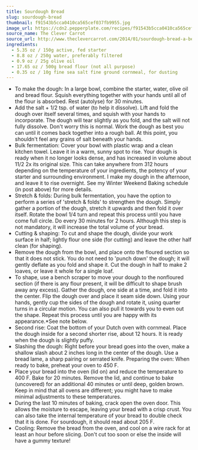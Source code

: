 ```yaml
---
title: Sourdough Bread
slug: sourdough-bread
thumbnail: f91543b5cca0410ca565cef037fb9955.jpg
image_url: https://cdn2.pepperplate.com/recipes/f91543b5cca0410ca565cef037fb9955.jpg
source_name: The Clever Carrot
source_url: http://www.theclevercarrot.com/2014/01/sourdough-bread-a-beginners-guide/
ingredients:
  - 5.35 oz / 150g active, fed starter
  - 8.8 oz / 250g water, preferably filtered
  - 0.9 oz / 25g olive oil
  - 17.65 oz / 500g bread flour (not all purpose)
  - 0.35 oz / 10g fine sea salt fine ground cornmeal, for dusting
---
```


* To make the dough: In a large bowl, combine the starter, water, olive oil and bread flour. Squish everything together with your hands until all of the flour is absorbed. Rest (autolyse) for 30 minutes.
* Add the salt + 1/2 tsp. of water (to help it dissolve). Lift and fold the dough over itself several times, and squish with your hands to incorporate. The dough will tear slightly as you fold, and the salt will not fully dissolve. Don't worry­ this is normal. Work the dough as best you can until it comes back together into a rough ball. At this point, you shouldn't feel any grains of salt beneath your hands.
* Bulk fermentation: Cover your bowl with plastic wrap and a clean kitchen towel. Leave it in a warm, sunny spot to rise. Your dough is ready when it no longer looks dense, and has increased in volume about 11/2­ 2x its original size. This can take anywhere from 3­12 hours depending on the temperature of your ingredients, the potency of your starter and surrounding environment. I make my dough in the afternoon, and leave it to rise overnight. See my Winter Weekend Baking schedule (in post above) for more details.
* Stretch & folds: During bulk fermentation, you have the option to perform a series of 'stretch & folds' to strengthen the dough. Simply gather a portion of the dough, stretch it upwards and then fold it over itself. Rotate the bowl 1/4 turn and repeat this process until you have come full circle. Do every 30 minutes for 2 hours. Although this step is not mandatory, it will increase the total volume of your bread.
* Cutting & shaping: To cut and shape the dough, divide your work surface in half; lightly flour one side (for cutting) and leave the other half clean (for shaping).
* Remove the dough from the bowl, and place onto the floured section so that it does not stick. You do not need to 'punch down' the dough; it will gently deflate as you fold and shape it. Cut the dough in half to make 2 loaves, or leave it whole for a single loaf.
* To shape, use a bench scraper to move your dough to the non­floured section (if there is any flour present, it will be difficult to shape­ brush away any excess). Gather the dough, one side at a time, and fold it into the center. Flip the dough over and place it seam side down. Using your hands, gently cup the sides of the dough and rotate it, using quarter turns in a circular motion. You can also pull it towards you to even out the shape. Repeat this process until you are happy with its appearance.*See note below.
* Second rise: Coat the bottom of your Dutch oven with cornmeal. Place the dough inside for a second shorter rise, about 1­2 hours. It is ready when the dough is slightly puffy.
* Slashing the dough: Right before your bread goes into the oven, make a shallow slash about 2 inches long in the center of the dough. Use a bread lame, a sharp pairing or serrated knife. Preparing the oven: When ready to bake, preheat your oven to 450 F.
* Place your bread into the oven (lid on) and reduce the temperature to 400 F. Bake for 20 minutes. Remove the lid, and continue to bake (uncovered) for an additional 40 minutes or until deep, golden brown. Keep in mind that all ovens are different; you might have to make minimal adjustments to these temperatures.
* During the last 10 minutes of baking, crack open the oven door. This allows the moisture to escape, leaving your bread with a crisp crust. You can also take the internal temperature of your bread to double check that it is done. For sourdough, it should read about 205 F.
* Cooling: Remove the bread from the oven, and cool on a wire rack for at least an hour before slicing. Don't cut too soon or else the inside will have a gummy texture!
